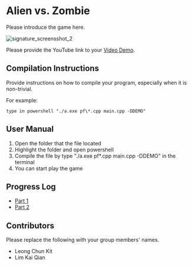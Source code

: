 # Alien vs. Zombie

Please introduce the game here.

![signature_screensshot_2](https://user-images.githubusercontent.com/107945335/219946539-535dede2-2ead-4cca-a656-629cc2b764b3.png)


Please provide the YouTube link to your [Video Demo](https://youtu.be/Xs_-3fB89Vs).

## Compilation Instructions

Provide instructions on how to compile your program, especially when it is non-trivial.

For example:

```
type in powershell "./a.exe pf\*.cpp main.cpp -DDEMO"
```

## User Manual

1) Open the folder that the file located
2) Highlight the folder and open powershell
3) Compile the file by type "./a.exe pf\*.cpp main.cpp -DDEMO" in the terminal
4) You can start play the game

## Progress Log

- [Part 1](PART1.md)
- [Part 2](PART2.md)

## Contributors

Please replace the following with your group members' names. 

- Leong Chun Kit
- Lim Kai Qian


